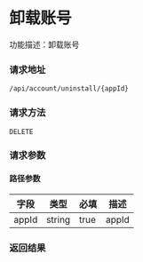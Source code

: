 # 卸载账号
功能描述：卸载账号

### 请求地址
```
/api/account/uninstall/{appId}
```

### 请求方法
`DELETE`
### 请求参数
#### 路径参数

| 字段 | 类型 | 必填 | 描述 |
| -------- | -------- | -------- | -------- |
| appId     | string   | true       | appId |




### 返回结果

